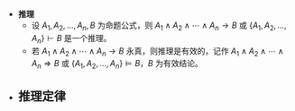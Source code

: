 - **推理**
	- 设 $A_1,A_2,\dots,A_n,B$ 为命题公式，则 $A_1 \land A_2 \land \cdots \land A_n \to B$ 或 $\{A_1,A_2,\dots,A_n\} \vdash B$ 是一个推理。
	- 若 $A_1 \land A_2 \land \cdots \land A_n \to B$ 永真，则推理是有效的，记作 $A_1 \land A_2 \land \cdots \land A_n \Rightarrow B$ 或 $\{A_1,A_2,\dots,A_n\} \models B$，$B$ 为有效结论。
- **推理定律**
	- 